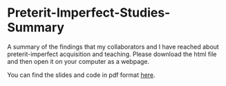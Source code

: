 # Preterit-Imperfect-Studies-Summary
A summary of the findings that my collaborators and I have reached about preterit-imperfect acquisition and teaching. Please download the html file and then open it on your computer as a webpage.

You can find the slides and code in pdf format [here](https://drive.google.com/drive/folders/1fFFOGYxf7PaRLosrZQvyMl39_XRE0UHF?usp=sharing).
